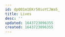 ```yaml
---
id: dpQ01m1EKr50ioYCJWa5_
title: Lives
desc: ''
updated: 1643723096355
created: 1643723096355
---
```



